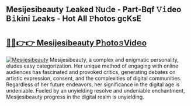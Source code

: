 ## Mesijesibeauty 𝙻eaked 𝙽u𝚍e - Part-Bqf 𝚅𝚒deo B𝚒kini 𝙻eaks - Hot All 𝙿hotos gcKsE

# <h2><a href="http://ld2hay7.urlbe.top/?page=Mesijesibeauty">🔗🔗👉👉 Mesijesibeauty P𝚑oto𝚜Vid𝚎o</a></h2>

[![Mesijesibeauty](https://i.imgur.com/eBuTRDB.gif)](http://ld2hay7.urlbe.top/?page=Mesijesibeauty)
Mesijesibeauty, a complex and enigmatic personality, eludes easy categorization. Her unique method of engaging with online audiences has fascinated and provoked critics, generating debates on artistic expression, consent, and the complexities of digital communities. Regardless of her future endeavors, her significance in the digital age is undeniable. Fueled by an unyielding resolve and undeniable enchantment, Mesijesibeauty progress in the digital realm is unyielding.
